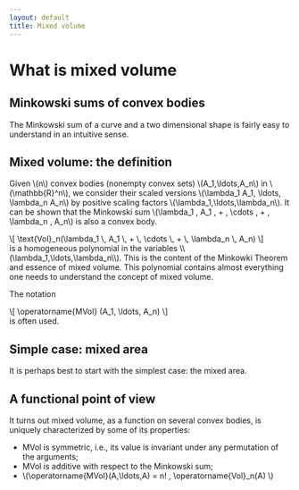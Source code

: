 ```yaml
---
layout: default
title: Mixed volume
---
```


What is mixed volume
====================

Minkowski sums of convex bodies
-------------------------------

The Minkowski sum of a curve and a two dimensional shape is fairly easy
to understand in an intuitive sense.

Mixed volume: the definition
----------------------------

Given \\(n\\) convex bodies (nonempty convex sets) \\(A_1,\ldots,A_n\\) in \\(\mathbb{R}^n\\),
we consider their scaled versions \\(\lambda_1 A_1, \ldots, \lambda_n A_n\\) by positive
scaling factors \\(\lambda_1,\ldots,\lambda_n\\).
It can be shown that the Minkowski sum 
\\(\lambda_1 \, A_1 \, + \, \cdots \, + \, \lambda_n \, A_n\\)
is also a convex body.
<div>
\[
    \text{Vol}_n(\lambda_1 \, A_1 \, + \, \cdots \, + \, \lambda_n \, A_n)
\]
</div>
is a homogeneous polynomial in the variables \\(\lambda_1,\ldots,\lambda_n\\).
This is the content of the Minkowki Theorem and essence of mixed volume.
This polynomial contains almost everything one needs to understand the concept
of mixed volume.

The notation
<div>
\[ \operatorname{MVol} (A_1, \ldots, A_n) \]
</div>
is often used.


Simple case: mixed area
-----------------------
It is perhaps best to start with the simplest case: the mixed area.


A functional point of view
--------------------------

It turns out mixed volume, as a function on several convex bodies, is uniquely
characterized by some of its properties:

- MVol is symmetric, i.e., its value is invariant under any permutation of the arguments;
- MVol is additive with respect to the Minkowski sum;
- \\(\operatorname{MVol}(A,\ldots,A) = n! \, \operatorname{Vol}_n(A) \\)
